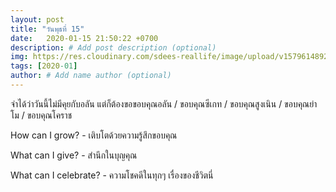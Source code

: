 ```yaml
---
layout: post
title: "วันพุธที่ 15"
date:   2020-01-15 21:50:22 +0700
description: # Add post description (optional)
img: https://res.cloudinary.com/sdees-reallife/image/upload/v1579614892/IMG_0196.jpg # Add image post (optional)
tags: [2020-01]
author: # Add name author (optional)
---
```

จำได้ว่าวันนี้ไม่มีคุยกับอลัน แต่ก็ต้องขอขอบคุณอลัน / ขอบคุณซีเกท / ขอบคุณสูงเนิน / ขอบคุณย่าโม / ขอบคุณโคราช

<i class="fa fa-child" style="color:plum"></i>

How can I grow? - เติบโตด้วยความรู้สึกขอบคุณ

What can I give? - สำนึกในบุญคุณ

What can I celebrate? - ความโชคดีในทุกๆ เรื่องของชีวิตนี่
